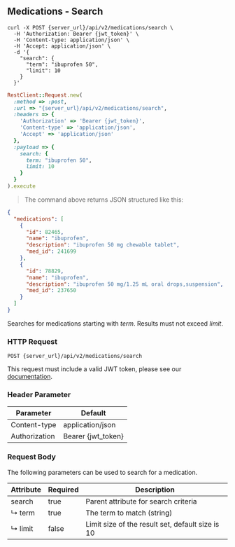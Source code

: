 ## Medications - Search

```shell
curl -X POST {server_url}/api/v2/medications/search \
  -H 'Authorization: Bearer {jwt_token}' \
  -H 'Content-type: application/json' \
  -H 'Accept: application/json' \
  -d '{
    "search": {
      "term": "ibuprofen 50",
      "limit": 10
    }
  }'
```

```ruby
RestClient::Request.new(
  :method => :post,
  :url => "{server_url}/api/v2/medications/search",
  :headers => {
    'Authorization' => 'Bearer {jwt_token}',
    'Content-type' => 'application/json',
    'Accept' => 'application/json'
  },
  :payload => {
    search: {
      term: "ibuprofen 50",
      limit: 10
    }
  }
).execute
```

> The command above returns JSON structured like this:

```json
{
  "medications": [
    {
      "id": 82465,
      "name": "ibuprofen",
      "description": "ibuprofen 50 mg chewable tablet",
      "med_id": 241699
    },
    {
      "id": 78829,
      "name": "ibuprofen",
      "description": "ibuprofen 50 mg/1.25 mL oral drops,suspension",
      "med_id": 237650
    }
  ]
}
```

Searches for medications starting with _term_. Results must not exceed _limit_.


### HTTP Request

`POST {server_url}/api/v2/medications/search`

This request must include a valid JWT token, please see our [documentation](#api-tokens).

### Header Parameter

Parameter    | Default
---------    | -------
Content-type | application/json
Authorization| Bearer {jwt_token}


### Request Body

The following parameters can be used to search for a medication.

Attribute   | Required | Description
----------- | -------- | -----------
search       | true     | Parent attribute for search criteria
↳&nbsp;term  | true     | The term to match (string)
↳&nbsp;limit | false    | Limit size of the result set, default size is 10
